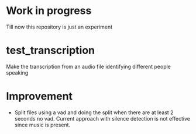 # Work in progress
Till now this repository is just an experiment

# test_transcription
Make the transcription from an audio file identifying different people speaking

# Improvement

* Split files using a vad and doing the split when there are at least 2 seconds no vad. 
    Current approach with silence detection is not effective since music is present. 